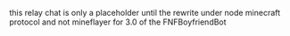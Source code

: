 this relay chat is only a placeholder until the rewrite under node minecraft protocol and not mineflayer for 3.0 of the FNFBoyfriendBot